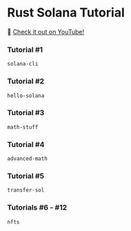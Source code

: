 # Rust Solana Tutorial

:movie_camera: [Check it out on YouTube!](https://www.youtube.com/playlist?list=PLUBKxx7QjtVnU3hkPc8GF1Jh4DE7cf4n1)

### Tutorial #1
```shell
solana-cli
```

### Tutorial #2
```shell
hello-solana
```

### Tutorial #3
```shell
math-stuff
```

### Tutorial #4
```shell
advanced-math
```

### Tutorial #5
```
transfer-sol
```

### Tutorials #6 - #12
```
nfts
```